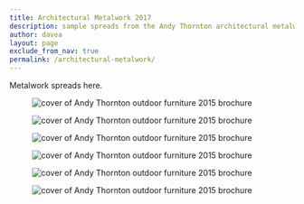 ```yaml
---
title: Architectural Metalwork 2017 
description: sample spreads from the Andy Thornton architectural metalwork brochure 2017
author: davea
layout: page
exclude_from_nav: true
permalink: /architectural-metalwork/
---
```


Metalwork spreads here.

<figure><img src="../images/archmet-spreads-all_Page_2.jpg" alt="cover of Andy Thornton outdoor furniture 2015 brochure" /></figure>

<figure><img src="../images/archmet-spreads-all_Page_3.jpg" alt="cover of Andy Thornton outdoor furniture 2015 brochure" /></figure>
<figure><img src="../images/archmet-spreads-all_Page_4.jpg" alt="cover of Andy Thornton outdoor furniture 2015 brochure" /></figure>
<figure><img src="../images/archmet-spreads-all_Page_5.jpg" alt="cover of Andy Thornton outdoor furniture 2015 brochure" /></figure>
<figure><img src="../images/archmet-spreads-all_Page_6.jpg" alt="cover of Andy Thornton outdoor furniture 2015 brochure" /></figure>
<figure><img src="../images/archmet-spreads-all_Page_7.jpg" alt="cover of Andy Thornton outdoor furniture 2015 brochure" /></figure>
